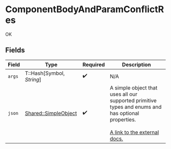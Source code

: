 # ComponentBodyAndParamConflictRes

OK


## Fields

| Field                                                                                                                                                             | Type                                                                                                                                                              | Required                                                                                                                                                          | Description                                                                                                                                                       |
| ----------------------------------------------------------------------------------------------------------------------------------------------------------------- | ----------------------------------------------------------------------------------------------------------------------------------------------------------------- | ----------------------------------------------------------------------------------------------------------------------------------------------------------------- | ----------------------------------------------------------------------------------------------------------------------------------------------------------------- |
| `args`                                                                                                                                                            | T::Hash[Symbol, *String*]                                                                                                                                         | :heavy_check_mark:                                                                                                                                                | N/A                                                                                                                                                               |
| `json`                                                                                                                                                            | [Shared::SimpleObject](../../models/shared/simpleobject.md)                                                                                                       | :heavy_check_mark:                                                                                                                                                | A simple object that uses all our supported primitive types and enums and has optional properties.<br/><br/>[A link to the external docs.](https://docs.speakeasyapi.dev) |